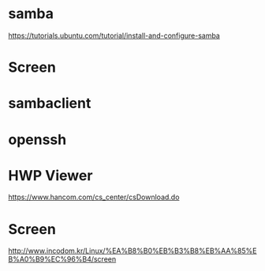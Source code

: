 # samba
https://tutorials.ubuntu.com/tutorial/install-and-configure-samba

# Screen

# sambaclient

# openssh

# HWP Viewer
https://www.hancom.com/cs_center/csDownload.do

# Screen
http://www.incodom.kr/Linux/%EA%B8%B0%EB%B3%B8%EB%AA%85%EB%A0%B9%EC%96%B4/screen
